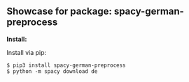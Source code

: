 ## Showcase for package: spacy-german-preprocess

**Install:**

Install via pip:

    $ pip3 install spacy-german-preprocess
    $ python -m spacy download de

